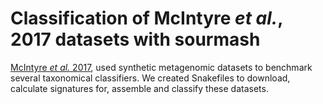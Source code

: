 # Classification of McIntyre *et al.*, 2017 datasets with sourmash

[McIntyre *et al.* 2017](https://genomebiology.biomedcentral.com/articles/10.1186/s13059-017-1299-7), used synthetic metagenomic datasets to benchmark several taxonomical classifiers. We created Snakefiles to download, calculate signatures for, assemble and classify these datasets.
